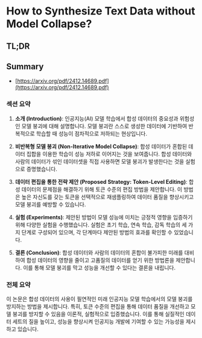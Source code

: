 # How to Synthesize Text Data without Model Collapse?
## TL;DR
## Summary
- [https://arxiv.org/pdf/2412.14689.pdf](https://arxiv.org/pdf/2412.14689.pdf)

### 섹션 요약

1. **소개 (Introduction)**:
   인공지능(AI) 모델 학습에서 합성 데이터의 중요성과 위험성인 모델 붕괴에 대해 설명합니다. 모델 붕괴란 스스로 생성한 데이터에 기반하여 반복적으로 학습할 때 성능이 점차적으로 저하되는 현상입니다.

2. **비반복형 모델 붕괴 (Non-Iterative Model Collapse)**:
   합성 데이터가 혼합된 데이터 집합을 이용한 학습이 성능 저하로 이어지는 것을 보여줍니다. 합성 데이터와 사람의 데이터가 섞인 데이터셋을 직접 사용하면 모델 붕괴가 발생한다는 것을 실험으로 증명했습니다.

3. **데이터 편집을 통한 전략 제안 (Proposed Strategy: Token-Level Editing)**:
   합성 데이터의 문제점을 해결하기 위해 토큰 수준의 편집 방법을 제안합니다. 이 방법은 높은 자신도를 갖는 토큰을 선택적으로 재샘플링하여 데이터 품질을 향상시키고 모델 붕괴를 예방할 수 있습니다.

4. **실험 (Experiments)**:
   제안된 방법이 모델 성능에 미치는 긍정적 영향을 입증하기 위해 다양한 실험을 수행했습니다. 실험은 초기 학습, 연속 학습, 감독 학습의 세 가지 단계로 구성되어 있으며, 각 단계마다 제안된 방법의 효과를 확인할 수 있었습니다.

5. **결론 (Conclusion)**:
   합성 데이터와 사람의 데이터의 혼합이 불가피한 미래를 대비하여 합성 데이터의 영향을 줄이고 고품질의 데이터를 얻기 위한 방법론을 제안합니다. 이를 통해 모델 붕괴를 막고 성능을 개선할 수 있다는 결론을 내립니다.

### 전체 요약

이 논문은 합성 데이터의 사용이 필연적인 미래 인공지능 모델 학습에서의 모델 붕괴를 방지하는 방법을 제시합니다. 특히, 토큰 수준의 편집을 통해 데이터 품질을 개선하고 모델 붕괴를 방지할 수 있음을 이론적, 실험적으로 입증했습니다. 이를 통해 실질적인 데이터 세트의 질을 높이고, 성능을 향상시켜 인공지능 개발에 기여할 수 있는 가능성을 제시하고 있습니다.